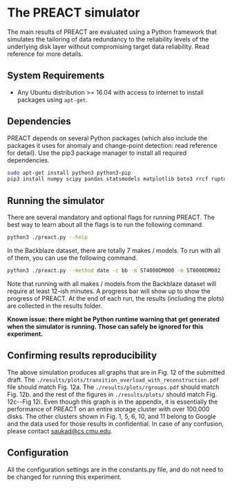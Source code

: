 # The PREACT simulator
The main results of PREACT are evaluated using a Python framework that simulates the tailoring of data redundancy to the reliability levels of the underlying 
disk layer without compromising target data reliability. Read reference for more details.


## System Requirements
- Any Ubuntu distribution >= 16.04 with access to internet to install packages using `apt-get`.


## Dependencies
PREACT depends on several Python packages (which also include the packages it uses for anomaly and change-point 
detection: read reference for detail). Use the pip3 package manager to install all required dependencies.
```bash
sudo apt-get install python3 python3-pip
pip3 install numpy scipy pandas statsmodels matplotlib boto3 rrcf ruptures pyarrow tqdm dataclasses
```

## Running the simulator
There are several mandatory and optional flags for running PREACT. The best way to learn about all the flags is to run 
the following command.
```bash
python3 ./preact.py --help
```
In the Backblaze dataset, there are totally 7 makes / models. To run with all of them, you can use the following command.
```bash
python3 ./preact.py --method date -c bb -m ST4000DM000 -m ST8000DM002 -m "HGST HMS5C4040ALE640" -m "HGST HMS5C4040BLE640" -m ST8000NM0055 -m ST12000NM0007 -m "HGST HUH721212ALN604" --multi_phase
```
Note that running with all makes / models from the Backblaze dataset will require at least 12-ish minutes. A progress bar will show up to show the progress of PREACT.
At the end of each run, the results (including the plots) are collected in the results folder.

**Known issue: there might be Python runtime warning that get generated when the simulator is running. Those can safely be ignored for this experiment.**


## Confirming results reproducibility
The above simulation produces all graphs that are in Fig. 12 of the submitted draft. The `./results/plots/transition_overload_with_reconstruction.pdf` file should match Fig. 12a. The `./results/plots/rgroups.pdf` should match Fig. 12b. and the rest of the figures in `./results/plots/` should match Fig. 12c--Fig 12i. Even though this graph is in the appendix, it is essentially the performance of PREACT on an entire storage cluster with over 100,000 disks. The other clusters shown in Fig. 1, 5, 6, 10, and 11 belong to Google and the data used for those results in confidential. In case of any confusion, please contact saukad@cs.cmu.edu.


## Configuration
All the configuration settings are in the constants.py file, and do not need to be changed for running this experiment.
